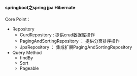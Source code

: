 #### springboot之spring jpa Hibernate
Core Point：
- Repository
	- CurdRepository : 提供crud数据库操作
	- PagingAndSortingRepository ： 提供分页排序操作
	- JpaRepository ： 集成扩展PagingAndSortingRepository
- Query Method
	- findBy
	- Sort
	- Pageable
